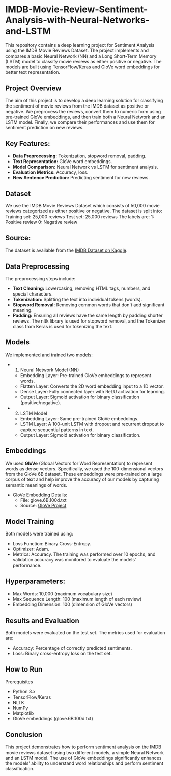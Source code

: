 # IMDB-Movie-Review-Sentiment-Analysis-with-Neural-Networks-and-LSTM
This repository contains a deep learning project for Sentiment Analysis using the IMDB Movie Reviews Dataset. The project implements and compares a basic Neural Network (NN) and a Long Short-Term Memory (LSTM) model to classify movie reviews as either positive or negative. The models are built using TensorFlow/Keras and GloVe word embeddings for better text representation.

## Project Overview
The aim of this project is to develop a deep learning solution for classifying the sentiment of movie reviews from the IMDB dataset as positive or negative. We preprocess the reviews, convert them to numeric form using pre-trained GloVe embeddings, and then train both a Neural Network and an LSTM model. Finally, we compare their performances and use them for sentiment prediction on new reviews.

## Key Features:
* **Data Preprocessing:** Tokenization, stopword removal, padding.
* **Text Representation:** GloVe word embeddings.
* **Model Comparison:** Neural Network vs LSTM for sentiment analysis.
* **Evaluation Metrics:** Accuracy, loss.
* **New Sentence Prediction:** Predicting sentiment for new reviews.

## Dataset
We use the IMDB Movie Reviews Dataset which consists of 50,000 movie reviews categorized as either positive or negative. The dataset is split into:
Training set: 25,000 reviews
Test set: 25,000 reviews
The labels are:
1: Positive review
0: Negative review

## Source:
The dataset is available from the [IMDB Dataset on Kaggle]([url](https://www.kaggle.com/datasets/lakshmi25npathi/imdb-dataset-of-50k-movie-reviews)).

## Data Preprocessing
The preprocessing steps include:
* **Text Cleaning:** Lowercasing, removing HTML tags, numbers, and special characters.
* **Tokenization:** Splitting the text into individual tokens (words).
* **Stopword Removal:** Removing common words that don't add significant meaning.
* **Padding:** Ensuring all reviews have the same length by padding shorter reviews.
The nltk library is used for stopword removal, and the Tokenizer class from Keras is used for tokenizing the text.

## Models
We implemented and trained two models:
* 1. Neural Network Model (NN)
  * Embedding Layer: Pre-trained GloVe embeddings to represent words.
  * Flatten Layer: Converts the 2D word embedding input to a 1D vector.
  * Dense Layer: Fully connected layer with ReLU activation for learning.
  * Output Layer: Sigmoid activation for binary classification (positive/negative).
* 2. LSTM Model
  * Embedding Layer: Same pre-trained GloVe embeddings.
  * LSTM Layer: A 100-unit LSTM with dropout and recurrent dropout to capture sequential patterns in text.
  * Output Layer: Sigmoid activation for binary classification.
  
## Embeddings
We used **GloVe** (Global Vectors for Word Representation) to represent words as dense vectors. Specifically, we used the 100-dimensional vectors from the GloVe 6B dataset. These embeddings were pre-trained on a large corpus of text and help improve the accuracy of our models by capturing semantic meanings of words.

* GloVe Embedding Details:
  * File: glove.6B.100d.txt
  * Source: [GloVe Project](https://nlp.stanford.edu/projects/glove/)

## Model Training
Both models were trained using:
* Loss Function: Binary Cross-Entropy.
* Optimizer: Adam.
* Metrics: Accuracy.
The training was performed over 10 epochs, and validation accuracy was monitored to evaluate the models’ performance.

## Hyperparameters:
* Max Words: 10,000 (maximum vocabulary size)
* Max Sequence Length: 100 (maximum length of each review)
* Embedding Dimension: 100 (dimension of GloVe vectors)

## Results and Evaluation
Both models were evaluated on the test set. The metrics used for evaluation are:
* Accuracy: Percentage of correctly predicted sentiments.
* Loss: Binary cross-entropy loss on the test set.

## How to Run
Prerequisites
* Python 3.x
* TensorFlow/Keras
* NLTK
* NumPy
* Matplotlib
* GloVe embeddings (glove.6B.100d.txt)

## Conclusion
This project demonstrates how to perform sentiment analysis on the IMDB movie reviews dataset using two different models, a simple Neural Network and an LSTM model. The use of GloVe embeddings significantly enhances the models' ability to understand word relationships and perform sentiment classification.
